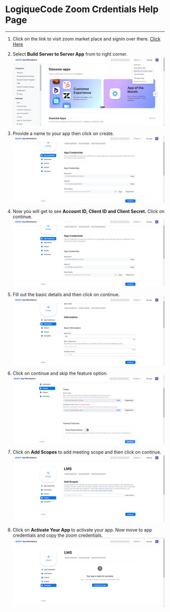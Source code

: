 # LogiqueCode Zoom Crdentials Help Page
---

1. Click on the link to visit zoom market place and signIn over there. [Click Here](https://marketplace.zoom.us/)

2. Select **Build Server to Server App** from to right corner.
![alt text](./1.%20Image%20.png)

3. Provide a name to your app then click on create.
![alt text](./3.%20image.png)

4. Now you will get to see **Account ID, Client ID and Client Secret.** Click on continue.
![alt text](./3.%20image.png)
5. Fill out the basic details and then click on continue.
![alt text](./4.%20image.png)
6. Click on continue and skip the feature option.
![alt text](./5.%20image.png)

7. Click on **Add Scopes** to add meeting scope and then click on continue.
![alt text](./6.%20image.png)
8. Click on **Activate Your App** to activate your app. Now move to app credentials and copy the zoom credentials.
![alt text](./7.%20image.png)
